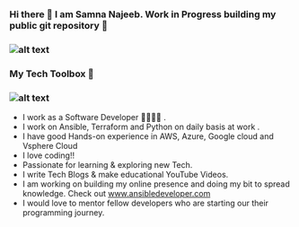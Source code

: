 ### Hi there 👋 I am Samna Najeeb. Work in Progress building my public git repository 🔭 

### ![alt text](https://i0.wp.com/www.ansibledeveloper.com/wp-content/uploads/2021/05/samna_onam-2.jpg?fit=300%2C300&ssl=1)

### My Tech Toolbox 🧰
### ![alt text](https://www.google.com/imgres?imgurl=https%3A%2F%2Fblog.pythian.com%2Fwp-content%2Fuploads%2FUntitled-2.png&imgrefurl=https%3A%2F%2Fblog.pythian.com%2Frds-provisioning-a-comparision-between-ansible-and-terraform%2F&tbnid=tmRpNMYHTjRWYM&vet=12ahUKEwjKpJz8p9z3AhUxgWMGHfSAC-4QMygNegUIARDTAQ..i&docid=BjvSd0DxJvGzTM&w=431&h=270&q=terraform%20%2B%20ansible%20%2B%20python&ved=2ahUKEwjKpJz8p9z3AhUxgWMGHfSAC-4QMygNegUIARDTAQ)

- I work as a Software Developer 👩‍💻👩‍💻 .
- I work on Ansible, Terraform and Python on daily basis at work .
- I have good Hands-on experience in AWS, Azure, Google cloud and Vsphere Cloud 
- I love coding!!
- Passionate for learning & exploring new Tech. 
- I write Tech Blogs & make educational YouTube Videos.
- I am working on building my online presence and doing my bit to spread knowledge. Check out www.ansibledeveloper.com 
- I would love to  mentor fellow developers who are starting our their programming journey.


<!--
**samnanajeeb/samnanajeeb** is a ✨ _special_ ✨ repository because its `README.md` (this file) appears on your GitHub profile.

Here are some ideas to get you started:

- 🔭 I’m currently working on ...
- 🌱 I’m currently learning ...
- 👯 I’m looking to collaborate on ...
- 🤔 I’m looking for help with ...
- 💬 Ask me about ...
- 📫 How to reach me: ...
- 😄 Pronouns: ...
- ⚡ Fun fact: ...
-->
